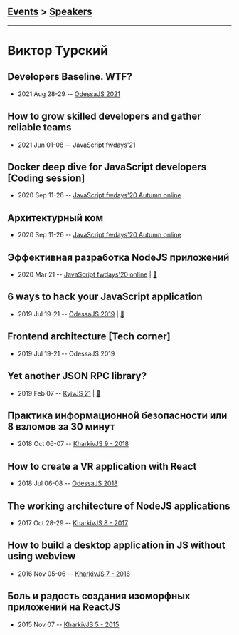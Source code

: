 ## [Events](../README.md) > [Speakers](../speakers.md)
---

# Виктор Турский

## Developers Baseline. WTF?
- 2021 Aug 28-29 -- [OdessaJS 2021](https://youtu.be/vJeD71hjGfU)    
## How to grow skilled developers and gather reliable teams
- 2021 Jun 01-08 -- JavaScript fwdays&#39;21    
## Docker deep dive for JavaScript developers [Coding session]
- 2020 Sep 11-26 -- [JavaScript fwdays&#39;20 Autumn online](https://youtu.be/CgbijhDEAgs)    
## Архитектурный ком
- 2020 Sep 11-26 -- [JavaScript fwdays&#39;20 Autumn online](https://youtu.be/ueds8WfEgSE)    
## Эффективная разработка NodeJS приложений
- 2020 Mar 21 -- [JavaScript fwdays&#39;20 online](https://youtu.be/g0I2dNwK1BE)  | [:notebook:](https://www.slideshare.net/fwdays/viktor-turskyi-effective-nodejs-application-development)  
## 6 ways to hack your JavaScript application
- 2019 Jul 19-21 -- [OdessaJS 2019](https://www.youtube.com/watch?v=_ycN0V_AHTE)  | [:notebook:](https://www.slideshare.net/OdessaJSConf/6-ways-to-hack-your-javascript-application-by-viktor-turskyi)  
## Frontend architecture [Tech corner]
- 2019 Jul 19-21 -- OdessaJS 2019    
## Yet another JSON RPC library?
- 2019 Feb 07 -- [KyivJS 21](https://www.youtube.com/watch?v=84Y5n32tX5E)  | [:notebook:](https://docs.google.com/presentation/d/1bvlsG5nBEVwMGm7rBh4zmfrGDLUIjpv_t4rxFS2_uMw/edit)  
## Практика информационной безопасности или 8 взломов за 30 минут
- 2018 Oct 06-07 -- [KharkivJS 9 - 2018](https://www.youtube.com/watch?v=kwPELSlAbdw)    
## How to create a VR application with React
- 2018 Jul 06-08 -- [OdessaJS 2018](https://youtu.be/lrjRZc2YVG4)    
## The working architecture of NodeJS applications
- 2017 Oct 28-29 -- [KharkivJS 8 - 2017](https://www.youtube.com/watch?v=Z08xL-oXMh0)    
## How to build a desktop application in JS without using webview
- 2016 Nov 05-06 -- [KharkivJS 7 - 2016](https://www.youtube.com/watch?v=Qfe93CMhtPI)    
## Боль и радость создания изоморфных приложений на ReactJS
- 2015 Nov 07 -- [KharkivJS 5 - 2015](https://www.youtube.com/watch?v=eLNvsvNZKX8)    

